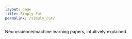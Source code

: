 ```yaml
---
layout: page
title: Simply Put
permalink: /simply_put/
---
```

Neuroscience/machine learning papers, intuitively explained.
